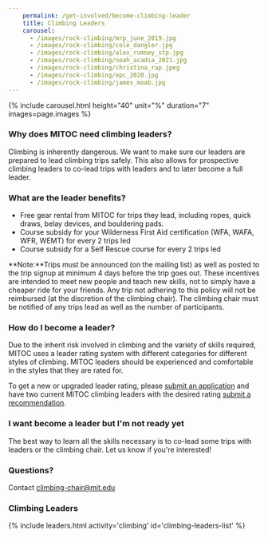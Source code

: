 ```yaml
---
    permalink: /get-involved/become-climbing-leader
    title: Climbing Leaders
    carousel:
      - /images/rock-climbing/mrp_june_2019.jpg
      - /images/rock-climbing/cole_dangler.jpg
      - /images/rock-climbing/alex_rumney_stp.jpg
      - /images/rock-climbing/noah_acadia_2021.jpg
      - /images/rock-climbing/christina_rap.jpeg
      - /images/rock-climbing/epc_2020.jpg
      - /images/rock-climbing/james_moab.jpg
---
```

{% include carousel.html height="40" unit="%" duration="7" images=page.images %}

### Why does MITOC need climbing leaders?

Climbing is inherently dangerous. We want to make sure our leaders are prepared to lead climbing trips safely. This also allows for prospective climbing leaders to co-lead trips with leaders and to later become a full leader.

### What are the leader benefits?

*   Free gear rental from MITOC for trips they lead, including ropes, quick draws, belay devices, and bouldering pads.
*   Course subsidy for your Wilderness First Aid certification (WFA, WAFA, WFR, WEMT) for every 2 trips led
*   Course subsidy for a Self Rescue course for every 2 trips led

**Note:**Trips must be announced (on the mailing list) as well as posted to the trip signup at minimum 4 days before the trip goes out. These incentives are intended to meet new people and teach new skills, not to simply have a cheaper ride for your friends. Any trip not adhering to this policy will not be reimbursed (at the discretion of the climbing chair). The climbing chair must be notified of any trips lead as well as the number of participants.

### How do I become a leader?

Due to the inherit risk involved in climbing and the variety of skills required, MITOC uses a leader rating system with different categories for different styles of climbing. MITOC leaders should be experienced and comfortable in the styles that they are rated for.

To get a new or upgraded leader rating, please [submit an application](https://mitoc-trips.mit.edu/climbing/leaders/apply/) and have two current MITOC climbing leaders with the desired rating [submit a recommendation](https://docs.google.com/forms/d/e/1FAIpQLSe_N9fTd-J4jNe91F_8yBm_AlyakbKEcT9SnNdulhhg1g-VNw/viewform).

### I want become a leader but I'm not ready yet

The best way to learn all the skills necessary is to co-lead some trips with leaders or the climbing chair. Let us know if you're interested!

### Questions?

Contact [climbing-chair@mit.edu](mailto:climbing-chair@mit.edu)

### Climbing Leaders

{% include leaders.html activity='climbing' id='climbing-leaders-list' %}




